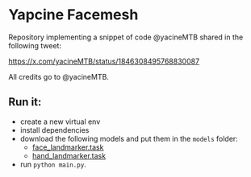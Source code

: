 # Yapcine Facemesh

Repository implementing a snippet of code @yacineMTB shared in the following tweet:

https://x.com/yacineMTB/status/1846308495768830087

All credits go to @yacineMTB.




## Run it:
- create a new virtual env
- install dependencies
- download the following models and put them in the `models` folder:
    - [face_landmarker.task](https://storage.googleapis.com/mediapipe-models/face_landmarker/face_landmarker/float16/1/face_landmarker.task)
    - [hand_landmarker.task](https://storage.googleapis.com/mediapipe-models/hand_landmarker/hand_landmarker/float16/1/hand_landmarker.task)
- run `python main.py`.
